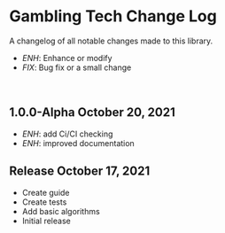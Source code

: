 Gambling Tech Change Log
========================

A changelog of all notable changes made to this library.

- *ENH*: Enhance or modify
- *FIX*: Bug fix or a small change

<br>

1.0.0-Alpha October 20, 2021
--------------------------
- *ENH*: add Ci/CI checking
- *ENH*: improved documentation


Release October 17, 2021
------------------------
- Create guide
- Create tests
- Add basic algorithms
- Initial release